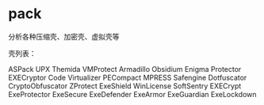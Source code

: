 # pack
分析各种压缩壳、加密壳、虚拟壳等

壳列表：

ASPack
UPX
Themida
VMProtect
Armadillo
Obsidium
Enigma Protector
EXECryptor
Code Virtualizer
PECompact
MPRESS
Safengine
Dotfuscator
CryptoObfuscator
ZProtect
ExeShield
WinLicense
SoftSentry
EXECrypt
ExeProtector
ExeSecure
ExeDefender
ExeArmor
ExeGuardian
ExeLockdown
